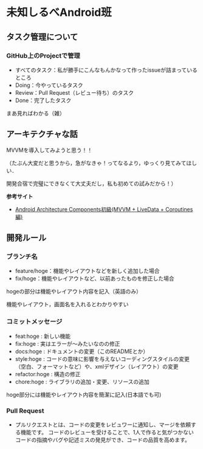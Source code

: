 # 未知しるべAndroid班

## タスク管理について

### GitHub上のProjectで管理

- すべてのタスク：私が勝手にこんなもんかなって作ったissueが詰まっているところ
- Doing：今やっているタスク
- Review：Pull Request（レビュー待ち）のタスク
- Done：完了したタスク

まあ見ればわかる（雑）


## アーキテクチャな話

MVVMを導入してみようと思う！！

（たぶん大変だと思うから，急がなきゃ！ってなるより，ゆっくり見てみてほしい．

開発合宿で完璧にできなくて大丈夫だし，私も初めての試みだから！）

**参考サイト**
- [Android Architecture Components初級(MVVM + LiveData + Coroutines 編)](https://qiita.com/Tsutou/items/69a28ebbd69b69e51703)


## 開発ルール

### ブランチ名

- feature/hoge：機能やレイアウトなどを新しく追加した場合
- fix/hoge：機能やレイアウトなど、以前あったものを修正した場合

hogeの部分は機能やレイアウト内容を記入（英語のみ）

機能やレイアウト，画面名を入れるとわかりやすい

### コミットメッセージ

- feat:hoge : 新しい機能
- fix:hoge : 実はエラーが～みたいなのの修正
- docs:hoge : ドキュメントの変更（このREADMEとか）
- style:hoge : コードの意味に影響を与えないコーディングスタイルの変更（空白、フォーマットなど）や、xmlデザイン（レイアウト）の変更
- refactor:hoge : 構造の修正
- chore:hoge : ライブラリの追加・変更、リソースの追加

hoge部分には機能やレイアウト内容を簡潔に記入(日本語でも可)

### Pull Request
- プルリクエストとは、コードの変更をレビュワーに通知し、マージを依頼する機能です。
コードのレビューを受けることで、1人で作ると気がつかないコードの指摘やバグや記述ミスの発見ができ、コードの品質を高めます。

